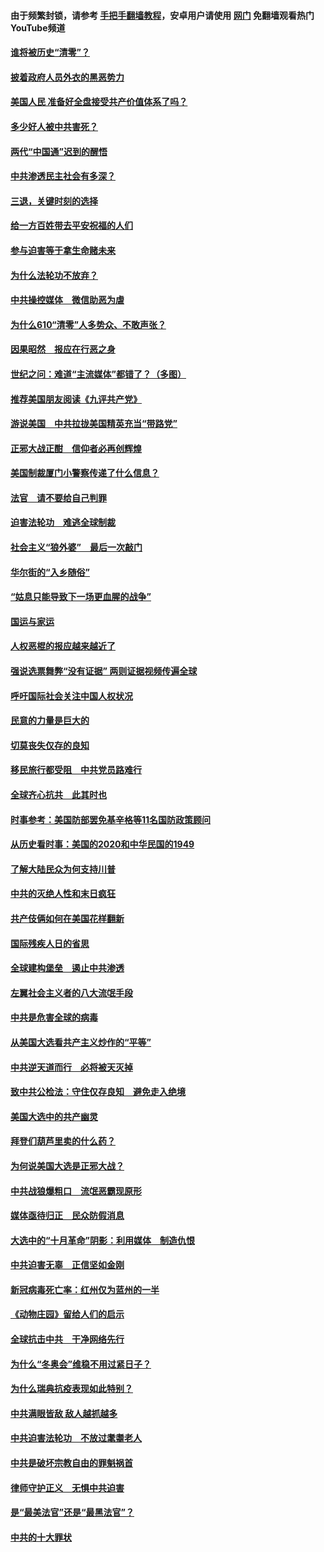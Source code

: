 #### 由于频繁封锁，请参考 [手把手翻墙教程](https://github.com/gfw-breaker/guides/wiki/)，安卓用户请使用 [网门](https://github.com/gfw-breaker/nogfw/blob/master/dl.md?t=01012200) 免翻墙观看热门YouTube频道 

#### [谁将被历史“清零”？](../pages/251/417485.md?t=01012200) 

#### [披着政府人员外衣的黑恶势力](../pages/251/417442.md?t=01012200) 

#### [美国人民 准备好全盘接受共产价值体系了吗？](../pages/251/417491.md?t=01012200) 

#### [多少好人被中共害死？](../pages/251/417144.md?t=01012200) 

#### [两代“中国通”迟到的醒悟](../pages/251/417064.md?t=01012200) 

#### [中共渗透民主社会有多深？](../pages/251/417063.md?t=01012200) 

#### [三退，关键时刻的选择](../pages/251/416969.md?t=01012200) 

#### [给一方百姓带去平安祝福的人们](../pages/251/416941.md?t=01012200) 

#### [参与迫害等于拿生命赌未来](../pages/251/416856.md?t=01012200) 

#### [为什么法轮功不放弃？](../pages/251/416864.md?t=01012200) 

#### [中共操控媒体　微信助恶为虐](../pages/251/416724.md?t=01012200) 

#### [为什么610“清零”人多势众、不敢声张？](../pages/251/416632.md?t=01012200) 

#### [因果昭然　报应在行恶之身](../pages/251/416582.md?t=01012200) 

#### [世纪之问：难道“主流媒体”都错了？（多图）](../pages/251/416571.md?t=01012200) 

#### [推荐美国朋友阅读《九评共产党》](../pages/251/416510.md?t=01012200) 

#### [游说美国　中共拉拢美国精英充当“带路党”](../pages/251/416529.md?t=01012200) 

#### [正邪大战正酣　信仰者必再创辉煌](../pages/251/416433.md?t=01012200) 

#### [美国制裁厦门小警察传递了什么信息？](../pages/251/416432.md?t=01012200) 

#### [法官　请不要给自己判罪](../pages/251/416379.md?t=01012200) 

#### [迫害法轮功　难逃全球制裁](../pages/251/416380.md?t=01012200) 

#### [社会主义“狼外婆”　最后一次敲门](../pages/251/416394.md?t=01012200) 

#### [华尔街的“入乡随俗”](../pages/251/416395.md?t=01012200) 

#### [“姑息只能导致下一场更血腥的战争”](../pages/251/416223.md?t=01012200) 

#### [国运与家运](../pages/251/416224.md?t=01012200) 

#### [人权恶棍的报应越来越近了](../pages/251/416276.md?t=01012200) 

#### [强说选票舞弊“没有证据” 两则证据视频传遍全球](../pages/251/416227.md?t=01012200) 

#### [呼吁国际社会关注中国人权状况](../pages/251/416135.md?t=01012200) 

#### [民意的力量是巨大的](../pages/251/416222.md?t=01012200) 

#### [切莫丧失仅存的良知](../pages/251/416134.md?t=01012200) 

#### [移民旅行都受阻　中共党员路难行](../pages/251/416033.md?t=01012200) 

#### [全球齐心抗共　此其时也](../pages/251/415989.md?t=01012200) 

#### [时事参考：美国防部罢免基辛格等11名国防政策顾问](../pages/251/415970.md?t=01012200) 

#### [从历史看时事：美国的2020和中华民国的1949](../pages/251/415949.md?t=01012200) 

#### [了解大陆民众为何支持川普](../pages/251/415950.md?t=01012200) 

#### [中共的灭绝人性和末日疯狂](../pages/251/415944.md?t=01012200) 

#### [共产伎俩如何在美国花样翻新](../pages/251/415908.md?t=01012200) 

#### [国际残疾人日的省思](../pages/251/415849.md?t=01012200) 

#### [全球建构堡垒　遏止中共渗透](../pages/251/415850.md?t=01012200) 

#### [左翼社会主义者的八大流氓手段](../pages/251/415802.md?t=01012200) 

#### [中共是危害全球的病毒](../pages/251/415569.md?t=01012200) 

#### [从美国大选看共产主义炒作的“平等”](../pages/251/415654.md?t=01012200) 

#### [中共逆天道而行　必将被天灭掉](../pages/251/415626.md?t=01012200) 

#### [致中共公检法：守住仅存良知　避免走入绝境](../pages/251/415627.md?t=01012200) 

#### [美国大选中的共产幽灵](../pages/251/415618.md?t=01012200) 

#### [拜登们葫芦里卖的什么药？](../pages/251/415531.md?t=01012200) 

#### [为何说美国大选是正邪大战？](../pages/251/415530.md?t=01012200) 

#### [中共战狼爆粗口　流氓恶霸现原形](../pages/251/415426.md?t=01012200) 

#### [媒体亟待归正　民众防假消息](../pages/251/415402.md?t=01012200) 

#### [大选中的“十月革命”阴影：利用媒体　制造仇恨](../pages/251/415334.md?t=01012200) 

#### [中共迫害无辜　正信坚如金刚](../pages/251/415307.md?t=01012200) 

#### [新冠病毒死亡率：红州仅为蓝州的一半](../pages/251/415164.md?t=01012200) 

#### [《动物庄园》留给人们的启示](../pages/251/415178.md?t=01012200) 

#### [全球抗击中共　干净网络先行](../pages/251/415096.md?t=01012200) 

#### [为什么“冬奥会”维稳不用过紧日子？](../pages/251/414949.md?t=01012200) 

#### [为什么瑞典抗疫表现如此特别？](../pages/251/414950.md?t=01012200) 

#### [中共满眼皆敌 敌人越抓越多](../pages/251/415053.md?t=01012200) 

#### [中共迫害法轮功　不放过耄耋老人](../pages/251/414994.md?t=01012200) 

#### [中共是破坏宗教自由的罪魁祸首](../pages/251/414901.md?t=01012200) 

#### [律师守护正义　无惧中共迫害](../pages/251/414900.md?t=01012200) 

#### [是“最美法官”还是“最黑法官”？](../pages/251/414885.md?t=01012200) 

#### [中共的十大罪状](../pages/251/414772.md?t=01012200) 

